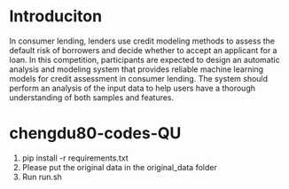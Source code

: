 # Introduciton
In consumer lending, lenders use credit modeling methods to assess the default risk of borrowers and decide whether to accept an applicant for a loan. In this competition, participants are expected to design an automatic analysis and modeling system that provides reliable machine learning models for credit assessment in consumer lending. The system should perform an analysis of the input data to help users have a thorough understanding of both samples and features. 

# chengdu80-codes-QU

1. pip install -r requirements.txt
2. Please put the original data in the original_data folder
3. Run run.sh



